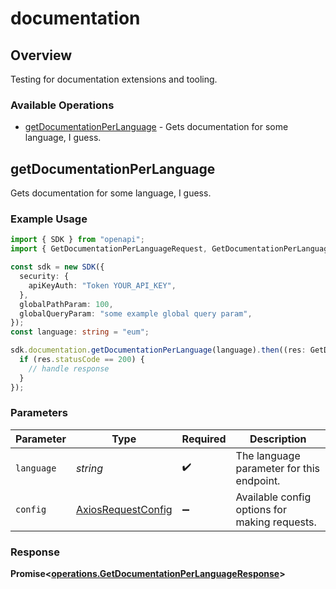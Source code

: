 # documentation

## Overview

Testing for documentation extensions and tooling.

### Available Operations

* [getDocumentationPerLanguage](#getdocumentationperlanguage) - Gets documentation for some language, I guess.

## getDocumentationPerLanguage

Gets documentation for some language, I guess.

### Example Usage

```typescript
import { SDK } from "openapi";
import { GetDocumentationPerLanguageRequest, GetDocumentationPerLanguageResponse } from "openapi/dist/sdk/models/operations";

const sdk = new SDK({
  security: {
    apiKeyAuth: "Token YOUR_API_KEY",
  },
  globalPathParam: 100,
  globalQueryParam: "some example global query param",
});
const language: string = "eum";

sdk.documentation.getDocumentationPerLanguage(language).then((res: GetDocumentationPerLanguageResponse) => {
  if (res.statusCode == 200) {
    // handle response
  }
});
```

### Parameters

| Parameter                                                    | Type                                                         | Required                                                     | Description                                                  |
| ------------------------------------------------------------ | ------------------------------------------------------------ | ------------------------------------------------------------ | ------------------------------------------------------------ |
| `language`                                                   | *string*                                                     | :heavy_check_mark:                                           | The language parameter for this endpoint.                    |
| `config`                                                     | [AxiosRequestConfig](https://axios-http.com/docs/req_config) | :heavy_minus_sign:                                           | Available config options for making requests.                |


### Response

**Promise<[operations.GetDocumentationPerLanguageResponse](../../models/operations/getdocumentationperlanguageresponse.md)>**


